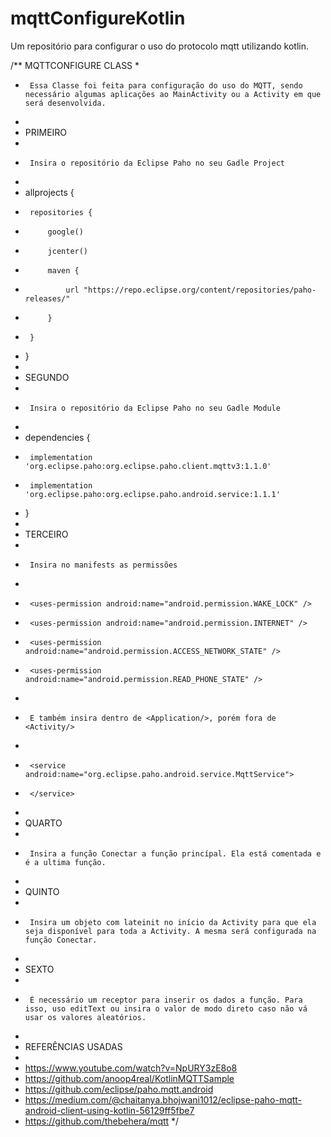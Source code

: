 # mqttConfigureKotlin

Um repositório para configurar o uso do protocolo mqtt utilizando kotlin.

/**     MQTTCONFIGURE CLASS
 *
 *      Essa Classe foi feita para configuração do uso do MQTT, sendo necessário algumas aplicações ao MainActivity ou a Activity em que será desenvolvida.
 *
 *  PRIMEIRO
 *
 *      Insira o repositório da Eclipse Paho no seu Gadle Project
 *
 *  allprojects {
 *      repositories {
 *          google()
 *          jcenter()
 *          maven {
 *              url "https://repo.eclipse.org/content/repositories/paho-releases/"
 *          }
 *      }
 *  }
 *
 * SEGUNDO
 *
 *      Insira o repositório da Eclipse Paho no seu Gadle Module
 *
 *  dependencies {
 *      implementation 'org.eclipse.paho:org.eclipse.paho.client.mqttv3:1.1.0'
 *      implementation 'org.eclipse.paho:org.eclipse.paho.android.service:1.1.1'
 *  }
 *
 *  TERCEIRO
 *
 *      Insira no manifests as permissões
 *
 *      <uses-permission android:name="android.permission.WAKE_LOCK" />
 *      <uses-permission android:name="android.permission.INTERNET" />
 *      <uses-permission android:name="android.permission.ACCESS_NETWORK_STATE" />
 *      <uses-permission android:name="android.permission.READ_PHONE_STATE" />
 *
 *      E também insira dentro de <Application/>, porém fora de <Activity/>
 *
 *      <service android:name="org.eclipse.paho.android.service.MqttService">
 *      </service>
 *
 *  QUARTO
 *
 *      Insira a função Conectar a função princípal. Ela está comentada e é a ultima função.
 *
 *  QUINTO
 *
 *      Insira um objeto com lateinit no início da Activity para que ela seja disponível para toda a Activity. A mesma será configurada na função Conectar.
 *
 *  SEXTO
 *
 *      É necessário um receptor para inserir os dados a função. Para isso, uso editText ou insira o valor de modo direto caso não vá usar os valores aleatórios.
 *
 *  REFERÊNCIAS USADAS
 *
 *  https://www.youtube.com/watch?v=NpURY3zE8o8
 *  https://github.com/anoop4real/KotlinMQTTSample
 *  https://github.com/eclipse/paho.mqtt.android
 *  https://medium.com/@chaitanya.bhojwani1012/eclipse-paho-mqtt-android-client-using-kotlin-56129ff5fbe7
 *  https://github.com/thebehera/mqtt
 */
